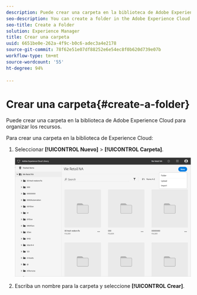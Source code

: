 ```yaml
---
description: Puede crear una carpeta en la biblioteca de Adobe Experience Cloud para organizar los recursos.
seo-description: You can create a folder in the Adobe Experience Cloud Library to organize assets.
seo-title: Create a Folder
solution: Experience Manager
title: Crear una carpeta
uuid: 6651be0e-262a-4f9c-b0c6-adec3a4e2178
source-git-commit: 78f62e51e07df88252e6e54ec8f0b620d739e07b
workflow-type: tm+mt
source-wordcount: '55'
ht-degree: 94%

---
```



# Crear una carpeta{#create-a-folder}

Puede crear una carpeta en la biblioteca de Adobe Experience Cloud para organizar los recursos.

Para crear una carpeta en la biblioteca de Experience Cloud:

1. Seleccionar **[!UICONTROL Nuevo]** > **[!UICONTROL Carpeta]**.

   ![](assets/library_new_folder_upload.png)

1. Escriba un nombre para la carpeta y seleccione **[!UICONTROL Crear]**.

